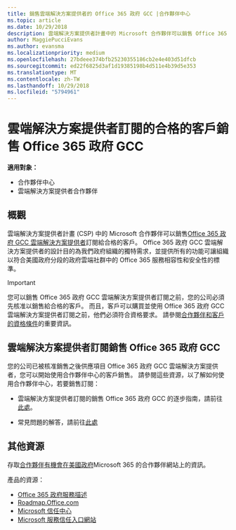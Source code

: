 ```yaml
---
title: 銷售雲端解決方案提供者的 Office 365 政府 GCC |合作夥伴中心
ms.topic: article
ms.date: 10/29/2018
description: 雲端解決方案提供者計畫中的 Microsoft 合作夥伴可以銷售 Office 365 政府 GCC 雲端解決方案提供者訂閱給合格的客戶。 雲端解決方案提供者的 office 365 政府 GCC 套件的設計目的是為美國政府和政府約聘人員存取各級職權的雲端生產力服務，並包含狀態、 本機、 部落、 聯邦平民，和聯邦防禦機構。
author: MaggiePucciEvans
ms.author: evansma
ms.localizationpriority: medium
ms.openlocfilehash: 27bdeee374bfb25230355186cb2e4e403d51dfcb
ms.sourcegitcommit: ed22f6825d3af1d19385198b4d511e4b39d5e353
ms.translationtype: MT
ms.contentlocale: zh-TW
ms.lasthandoff: 10/29/2018
ms.locfileid: "5794961"
---
```

# <a name="sell-office-365-government-gcc-for-csp-subscriptions-to-qualified-customers"></a>雲端解決方案提供者訂閱的合格的客戶銷售 Office 365 政府 GCC

**適用對象：**

-  合作夥伴中心
-  雲端解決方案提供者合作夥伴


## <a name="overview"></a>概觀

雲端解決方案提供者計畫 (CSP) 中的 Microsoft 合作夥伴可以銷售[Office 365 政府 GCC 雲端解決方案提供者](https://www.microsoft.com/microsoft-365/partners/governmentforCSP)訂閱給合格的客戶。 Office 365 政府 GCC 雲端解決方案提供者的設計目的為我們政府組織的獨特需求，並提供所有的功能可讓組織以符合美國政府分段的政府雲端社群中的 Office 365 服務相容性和安全性的標準。 

>[!IMPORTANT] 
>您可以銷售 Office 365 政府 GCC 雲端解決方案提供者訂閱之前，您的公司必須先核准以銷售給合格的客戶。 而且，客戶可以購買並使用 Office 365 政府 GCC 雲端解決方案提供者訂閱之前，他們必須符合資格要求。 請參閱[合作夥伴和客戶的資格條件](csp-gcc-validate.md)的重要資訊。


## <a name="sell-office-365-government-gcc-for-csp-subscriptions"></a>雲端解決方案提供者訂閱銷售 Office 365 政府 GCC

您的公司已被核准銷售之後供應項目 Office 365 政府 GCC 雲端解決方案提供者，您可以開始使用合作夥伴中心的客戶銷售。 請參閱這些資源，以了解如何使用合作夥伴中心，若要銷售訂閱： 

-   雲端解決方案提供者訂閱的銷售 Office 365 政府 GCC 的逐步指南，請前往[此處](https://go.microsoft.com/fwlink/?linkid=2007323)。  

-   常見問題的解答，請前往[此處](https://o365pp.blob.core.windows.net/media/Resources/GCC/Office%20365%20Government%20GCC%20for%20CSP%20Partner%20FAQ.docx)


## <a name="additional-resources"></a>其他資源

存取[合作夥伴有機會在美國政府](https://www.microsoft.com/microsoft-365/partners/governmentforCSP)Microsoft 365 的合作夥伴網站上的資訊。

產品的資源：

- [Office 365 政府服務描述](https://technet.microsoft.com/library/mt774581.aspx)
- [Roadmap.Office.com](https://products.office.com/business/office-365-roadmap)
- [Microsoft 信任中心](https://www.microsoft.com/TrustCenter/)
- [Microsoft 服務信任入口網站](https://aka.ms/STP)

